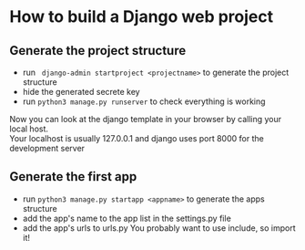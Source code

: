 # How to build a Django web project

## Generate the project structure
 * run ``` django-admin startproject <projectname>``` to generate the project structure
 * hide the generated secrete key
 * run ```python3 manage.py runserver``` to check everything is working
 
Now you can look at the django template in your browser by calling your local host.  
Your localhost is usually  127.0.0.1 and django uses port 8000 for the development server

## Generate the first app

 * run ```python3 manage.py startapp <appname>``` to generate the apps structure
 * add the app's name to the app list in the settings.py file
 * add the app's urls to urls.py
 You probably want to use include, so import it!
  

